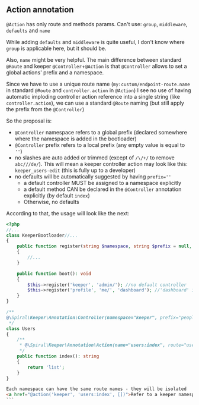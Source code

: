 ## Action annotation
`@Action` has only route and methods params. Can't use: `group`, `middleware`, `defaults` and `name`

While adding `defaults` and `middleware` is quite useful,
I don't know where `group` is applicable here, but it should be.

Also, `name` might be very helpful. The main difference between standard `@Route` and keeper `@Controller`+`@Action`
is that `@Controller` allows to set a global actions' prefix and a namespace.

Since we have to use a unique route name
(`my:custom/endpoint-route.name` in standard `@Route` and `controller.action` in `@Action`)
I see no use of having automatic imploding controller action reference into a single string (like `controller.action`),
we can use a standard `@Route` naming (but still apply the prefix from the `@Controller`)

So the proposal is:
- `@Controller` namespace refers to a global prefix (declared somewhere where the namespace is added in the bootloader)
- `@Controller` prefix refers to a local prefix (any empty value is equal to `''`)
- no slashes are auto added or trimmed (except of `/\/+/` to remove `abc///de/`).
This will mean a keeper controller action may look like this: `keeper_users-edit` (this is fully up to a developer)
- no defaults will be automatically suggested by having `prefix=''`
  - a default controller MUST be assigned to a namespace explicitly
  - a default method CAN be declared in the `@Controller` annotation explicitly (by default `index`) 
  - Otherwise, no defaults 
  
According to that, the usage will look like the next:
```php
<?php
//...
class KeeperBootloader//...
{
    public function register(string $namespace, string $prefix = null, string $controllerDefault = null): void
    {
        //...
    }

    public function boot(): void
    {
        $this->register('keeper', 'admin/'); //no default controller
        $this->register('profile', 'me/', 'dashboard'); //'dashboard' is the default controller
    }
}
```

```php
/**
@\Spiral\Keeper\Annotation\Controller(namespace="keeper", prefix="people/")
 */
class Users
{
    /**
     * @\Spiral\Keeper\Annotation\Action(name="users:index", route="users") //leading slash presents in the prefix
     */
    public function index(): string
    {
        return 'list';
    }
}
```

````html
Each namespace can have the same route names - they will be isolated
<a href="@action('keeper', 'users:index', [])">Refer to a keeper namespace.</a>
```
